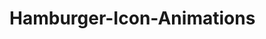 # Hamburger-Icon-Animations

<!-- add jQuery -->
<script src="https://code.jquery.com/jquery-3.6.0.min.js"></script>